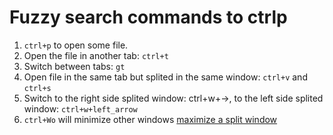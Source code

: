 # Fuzzy search commands to ctrlp


1. `ctrl+p` to open some file.
2. Open the file in another tab: `ctrl+t`
3. Switch between tabs: `gt`
4. Open file in the same tab but splited in the same window: `ctrl+v` and `ctrl+s`
5. Switch to the right side splited window: ctrl+w+->, to the left side splited window: `ctrl+w+left_arrow`
6. `ctrl+Wo` will minimize other windows [maximize a split window](https://stackoverflow.com/questions/7830817/how-can-i-maximize-a-split-window)







